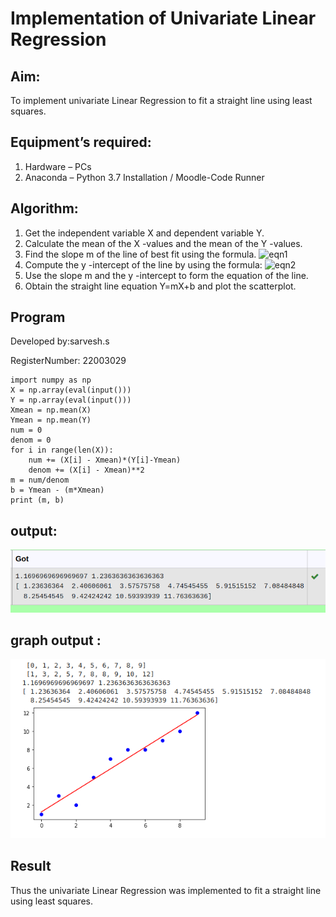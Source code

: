 # Implementation of Univariate Linear Regression
## Aim:
To implement univariate Linear Regression to fit a straight line using least squares.
## Equipment’s required:
1.	Hardware – PCs
2.	Anaconda – Python 3.7 Installation / Moodle-Code Runner
## Algorithm:
1.	Get the independent variable X and dependent variable Y.
2.	Calculate the mean of the X -values and the mean of the Y -values.
3.	Find the slope m of the line of best fit using the formula.
 ![eqn1](./eq1.jpg)
4.	Compute the y -intercept of the line by using the formula:
![eqn2](./eq2.jpg)  
5.	Use the slope m and the y -intercept to form the equation of the line.
6.	Obtain the straight line equation Y=mX+b and plot the scatterplot.

## Program

Developed by:sarvesh.s

RegisterNumber: 22003029

```
import numpy as np
X = np.array(eval(input()))
Y = np.array(eval(input()))
Xmean = np.mean(X)
Ymean = np.mean(Y)
num = 0
denom = 0
for i in range(len(X)):
    num += (X[i] - Xmean)*(Y[i]-Ymean)
    denom += (X[i] - Xmean)**2  
m = num/denom
b = Ymean - (m*Xmean)
print (m, b)

```


## output:
![output](./out1.png)

## graph output :
![graph output](./type1.png)




## Result
Thus the univariate Linear Regression was implemented to fit a straight line using least squares.
